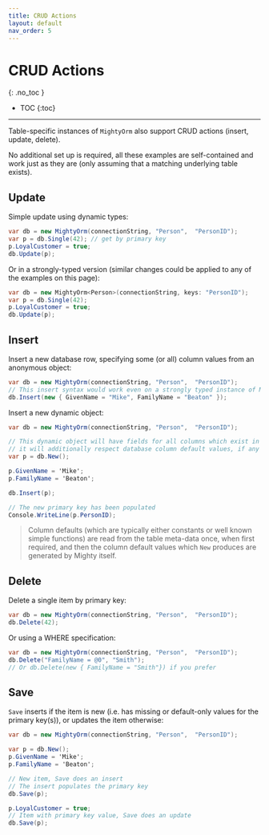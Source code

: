 ```yaml
---
title: CRUD Actions
layout: default
nav_order: 5
---
```


# CRUD Actions
{: .no_toc }

- TOC
{:toc}

---

Table-specific instances of `MightyOrm` also support CRUD actions (insert, update, delete).

No additional set up is required, all these examples are self-contained and work just as they are (only assuming that a matching underlying table exists).

## Update

Simple update using dynamic types:

```c#
var db = new MightyOrm(connectionString, "Person",  "PersonID");
var p = db.Single(42); // get by primary key
p.LoyalCustomer = true;
db.Update(p);
```

Or in a strongly-typed version (similar changes could be applied to any of the examples on this page):

```c#
var db = new MightyOrm<Person>(connectionString, keys: "PersonID");
var p = db.Single(42);
p.LoyalCustomer = true;
db.Update(p);
```



## Insert 

Insert a new database row, specifying some (or all) column values from an anonymous object:

```c#
var db = new MightyOrm(connectionString, "Person",  "PersonID");
// This insert syntax would work even on a strongly typed instance of MightyOrm
db.Insert(new { GivenName = "Mike", FamilyName = "Beaton" });
```

Insert a new dynamic object:


```c#
var db = new MightyOrm(connectionString, "Person",  "PersonID");

// This dynamic object will have fields for all columns which exist in the underlying table;
// it will additionally respect database column default values, if any are specified
var p = db.New();

p.GivenName = 'Mike';
p.FamilyName = 'Beaton';

db.Insert(p);

// The new primary key has been populated
Console.WriteLine(p.PersonID);
```

> Column defaults (which are typically either constants or well known simple functions) are read from the table meta-data once, when first required, and then the column default values which `New` produces are generated by Mighty itself.

## Delete

Delete a single item by primary key:

```c#
var db = new MightyOrm(connectionString, "Person",  "PersonID");
db.Delete(42);
```

Or using a WHERE specification:

```c#
var db = new MightyOrm(connectionString, "Person",  "PersonID");
db.Delete("FamilyName = @0", "Smith");
// Or db.Delete(new { FamilyName = "Smith"}) if you prefer
```

## Save

`Save` inserts if the item is new (i.e. has missing or default-only values for the primary key(s)), or updates the item otherwise:

```c#
var db = new MightyOrm(connectionString, "Person",  "PersonID");

var p = db.New();
p.GivenName = 'Mike';
p.FamilyName = 'Beaton';

// New item, Save does an insert
// The insert populates the primary key
db.Save(p);

p.LoyalCustomer = true;
// Item with primary key value, Save does an update
db.Save(p);
```

